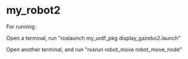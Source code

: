 # my_robot2

For running:

Open a terminal, run "roslaunch my_urdf_pkg display_gazebo2.launch"

Open another terminal, and run "rosrun robot_move robot_move_node"

